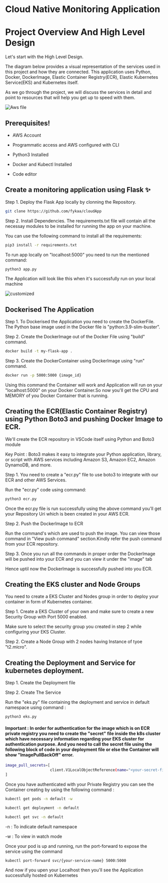 # Cloud Native Monitoring Application

# Project Overview And High Level Design

Let's start with the High Level Design.

The diagram below provides a visual representation of the services used in this project and how they are connected. This application uses Python, Docker, DockerImage, Elastic Container Registry(ECR), Elastic Kubernetes Service(EKS) and Kubernetes itself.

As we go through the project, we will discuss the services in detail and point to resources that will help you get up to speed with them.

![Aws file](https://github.com/adilshaikh165/devops-monitoring-cloudApp/assets/98637502/a905c359-4657-4fd4-965a-ff4e7ed59c14)

## Prerequisites!

- AWS Account

- Programmatic access and AWS configured with CLI

- Python3 Installed

- Docker and Kubectl Installed

- Code editor

## Create a monitoring application using Flask ✨

Step 1. Deploy the Flask App locally by clonning the Repository.

```bash
git clone https://github.com/fykaa/cloudApp
```

Step 2. Install Dependencies.
The requirements.txt file will contain all the necessay modules to be installed for running the app on your machine.

You can use the following command to install all the requirements:
```bash
pip3 install -r requirements.txt
```
To run app locally on "localhost:5000" you need to run the mentioned command:
```bash
python3 app.py
```
The Application will look like this when it's successfully run on your local machine 

![customized](https://github.com/adilshaikh165/devops-monitoring-cloudApp/assets/98637502/a0506077-81c8-4772-a71e-1feba7358314)

## Dockerised The Application

Step 1. To Dockerised the Application you need to create the DockerFile.
The Python base image used in the Docker file is "python:3.9-slim-buster".


Step 2. Create the DockerImage out of the Docker File using "build" command.
```bash
docker build -t my-flask-app .
```

Step 3. Create the DockerContainer using DockerImage using "run" command.
```bash
docker run -p 5000:5000 {image_id} 
```

Using this command the Container will work and Application will run on your "localhost:5000" on your Docker Container.So now you'll get the CPU and MEMORY of you Docker Container that is running.

## Creating the ECR(Elastic Container Registry) using Python Boto3 and pushing Docker Image to ECR.

We'll create the ECR repository in VSCode itself using Python and Boto3 module

Key Point : Boto3 makes it easy to integrate your Python application, library, or script with AWS services including Amazon S3, Amazon EC2, Amazon DynamoDB, and more.

Step 1. You need to create a "ecr.py" file to use boto3 to integrate with our ECR and other AWS Services.

Run the "ecr.py" code using command:
```bash
python3 ecr.py
```

Once the ecr.py file is run successfully using the above command you'll get your Repository Uri which is been created in your AWS ECR.

Step 2. Push the DockerImage to ECR

Run the command's which are used to push the image. You can view those command in "View push command" section.Kindly refer the push command from your ECR repository.

Step 3. Once you run all the commands in proper order the DockerImage will be pushed into your ECR and you can view it under the "image" tab

Hence uptil now the DockerImage is successfully pushed into you ECR.


## Creating the EKS cluster and Node Groups

You need to create a EKS Cluster and Nodes group in order to deploy your container in form of Kubernetes container.

Step 1. Create a EKS Cluster of your own and make sure to create a new Security Group with Port 5000 enabled.

Make sure to select the security group you created in step 2 while configuring your EKS Cluster.

Step 2. Create a Node Group with 2 nodes having Instance of tyoe "t2.micro".

## Creating the Deployment and Service for kubernetes deployment.

Step 1. Create the Deployment file

Step 2. Create The Service 

Run the "eks.py" file containing the deployment and service in default namespace using command :
```bash
python3 eks.py
```

#### Important : In order for authentication for the image which is on ECR private registry you need to create the "secret" file inside the k8s cluster which have necessary information regarding your EKS cluster for authentication purpose. And you need to call the secret file using the following block of code in your deployment file or else the Container will show "ImagePullBackOff" error.
```bash
image_pull_secrets=[
                    client.V1LocalObjectReference(name="<your-secret-file-name>")
]
```

Once you have authenticated with your Private Registry you can see the Container creating by using the following command :

```bash
kubectl get pods -n default -w

kubectl get deployment -n default

kubectl get svc -n default
```

-n : To indicate default namespace

-w : To view in watch mode

Once your pod is up and running, run the port-forward to expose the service using the command 

```bash
kubectl port-forward svc/{your-service-name} 5000:5000
```
And now if you upen your Localhost then you'll see the Application successfully hosted on Kubernetes




























